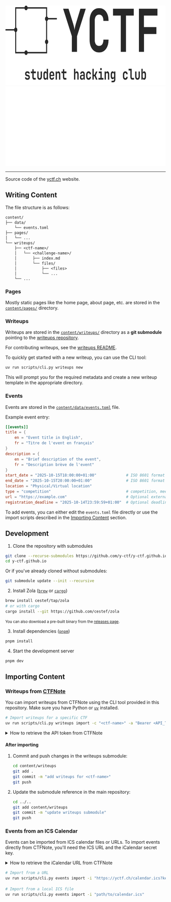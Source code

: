 <p align="center">
    <img src="assets/banner-gray.png#gh-light-mode-only" alt="Logo" height="250">
    <img src="assets/banner-white.png#gh-dark-mode-only" alt="Logo" height="250">
</p>

--- 

Source code of the [yctf.ch](https://yctf.ch) website.

## Writing Content

The file structure is as follows:

```
content/
├── data/
    └── events.toml
├── pages/
│   └── ...
└── writeups/
    ├── <ctf-name>/
    │   └── <challenge-name>/
    │       ├── index.md
    │       └── files/
    │           ├── <files>
    │           └── ...
    └── ...
```

### Pages

Mostly static pages like the home page, about page, etc. are stored in the [`content/pages/`](content/pages/) directory.

### Writeups

Writeups are stored in the [`content/writeups/`](content/writeups) directory as a **git submodule** pointing to the [writeups repository](https://github.com/y-ctf/writeups).

For contributing writeups, see the [writeups README](https://github.com/y-ctf/writeups).

To quickly get started with a new writeup, you can use the CLI tool:

```bash
uv run scripts/cli.py writeups new
```

This will prompt you for the required metadata and create a new writeup template in the appropriate directory.

### Events

Events are stored in the [`content/data/events.toml`](content/data/events.toml) file.

Example event entry:

```toml
[[events]]
title = { 
    en = "Event title in English", 
    fr = "Titre de l'event en français" 
}
description = { 
    en = "Brief description of the event", 
    fr = "Description brève de l'event" 
}
start_date = "2025-10-15T18:00:00+01:00"             # ISO 8601 format
end_date = "2025-10-15T20:00:00+01:00"               # ISO 8601 format
location = "Physical/Virtual location"
type = "competition"                                 # competition, meeting, conference, training, etc.
url = "https://example.com"                          # Optional external link, shown as "learn more"
registration_deadline = "2025-10-14T23:59:59+01:00"  # Optional deadline
```

To add events, you can either edit the `events.toml` file directly or use the import scripts described in the [Importing Content](#importing-content) section.

## Development

1. Clone the repository with submodules

```bash
git clone --recurse-submodules https://github.com/y-ctf/y-ctf.github.io.git
cd y-ctf.github.io
```

Or if you've already cloned without submodules:

```bash
git submodule update --init --recursive
```

2. Install Zola ([`brew`](https://brew.sh) or [`cargo`](https://rustup.rs))

```bash
brew install cestef/tap/zola
# or with cargo
cargo install --git https://github.com/cestef/zola
```

<small>You can also download a pre-built binary from the [releases page](https://github.com/cestef/zola/releases).</small>

3. Install dependencies ([`pnpm`](https://pnpm.io))

```bash
pnpm install
```

4. Start the development server

```bash
pnpm dev
```

## Importing Content

### Writeups from [CTFNote](https://note.yctf.ch)

You can import writeups from CTFNote using the CLI tool provided in this repository. Make sure you have Python or [`uv`](https://docs.astral.sh/uv/getting-started/installation/) installed.

```bash
# Import writeups for a specific CTF
uv run scripts/cli.py writeups import -c "<ctf-name>" -a "Bearer <API_TOKEN>"
```

<details>
<summary>How to retrieve the API token from CTFNote</summary>
<p></p>

Log in to your [CTFNote account](https://note.yctf.ch/#/auth/login), open the developer console in your browser, and run the following command to get your token:

```javascript
localStorage.getItem("JWT")
```

</details>

#### After importing

1. Commit and push changes in the writeups submodule:
   ```bash
   cd content/writeups
   git add .
   git commit -m "add writeups for <ctf-name>"
   git push
   ```

2. Update the submodule reference in the main repository:
   ```bash
   cd ../..
   git add content/writeups
   git commit -m "update writeups submodule"
   git push
   ```

### Events from an ICS Calendar

Events can be imported from ICS calendar files or URLs. To import events directly from CTFNote, you'll need the ICS URL and the iCalendar secret key.

<details>
<summary>How to retrieve the iCalendar URL from CTFNote</summary>
<p></p>

![](assets/icalendar-ics.png)

</details>

```bash
# Import from a URL
uv run scripts/cli.py events import -i "https://yctf.ch/calendar.ics?key=<CALENDAR_KEY>" --event-type "competition"

# Import from a local ICS file
uv run scripts/cli.py events import -i "path/to/calendar.ics"
```